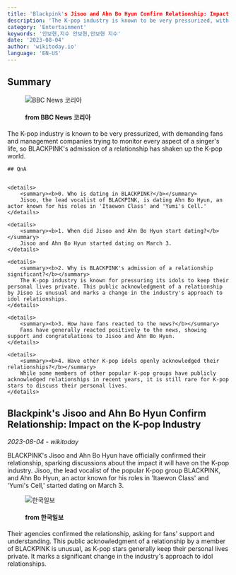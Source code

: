```yaml
---
title: 'Blackpink's Jisoo and Ahn Bo Hyun Confirm Relationship: Impact on the K-pop Industry'
description: 'The K-pop industry is known to be very pressurized, with demanding fans and management companies trying to monitor every aspect of a singer's life, so BLACKPINK's admission of a relationship has shaken up the K-pop world.'
category: 'Entertainment'
keywords: '안보현,지수 안보현,안보현 지수'
date: '2023-08-04'
author: 'wikitoday.io'
language: 'EN-US'
---
```


## Summary



<figure>
    <img src="https://ichef.bbci.co.uk/news/1024/branded_korean/083d/live/213f4c70-326b-11ee-9edf-f5e2f1f9bf2a.jpg" alt="BBC News 코리아" />
    <figcaption>
        <h4> from BBC News 코리아</h4>
    </figcaption>
</figure>


The K-pop industry is known to be very pressurized, with demanding fans and management companies trying to monitor every aspect of a singer's life, so BLACKPINK's admission of a relationship has shaken up the K-pop world.


    ## QnA

    
    <details>
        <summary><b>0. Who is dating in BLACKPINK?</b></summary>
        Jisoo, the lead vocalist of BLACKPINK, is dating Ahn Bo Hyun, an actor known for his roles in 'Itaewon Class' and 'Yumi's Cell.'
    </details>
    
    <details>
        <summary><b>1. When did Jisoo and Ahn Bo Hyun start dating?</b></summary>
        Jisoo and Ahn Bo Hyun started dating on March 3.
    </details>
    
    <details>
        <summary><b>2. Why is BLACKPINK's admission of a relationship significant?</b></summary>
        The K-pop industry is known for pressuring its idols to keep their personal lives private. This public acknowledgment of a relationship by Jisoo is unusual and marks a change in the industry's approach to idol relationships.
    </details>
    
    <details>
        <summary><b>3. How have fans reacted to the news?</b></summary>
        Fans have generally reacted positively to the news, showing support and congratulations to Jisoo and Ahn Bo Hyun.
    </details>
    
    <details>
        <summary><b>4. Have other K-pop idols openly acknowledged their relationships?</b></summary>
        While some members of other popular K-pop groups have publicly acknowledged relationships in recent years, it is still rare for K-pop stars to discuss their personal lives.
    </details>
    


## Blackpink's Jisoo and Ahn Bo Hyun Confirm Relationship: Impact on the K-pop Industry

_2023-08-04 - wikitoday_

BLACKPINK's Jisoo and Ahn Bo Hyun have officially confirmed their relationship, sparking discussions about the impact it will have on the K-pop industry. Jisoo, the lead vocalist of the popular K-pop group BLACKPINK, and Ahn Bo Hyun, an actor known for his roles in 'Itaewon Class' and 'Yumi's Cell,' started dating on March 3.


<figure>
    <img src="https://newsimg-hams.hankookilbo.com/2023/08/04/35a04e0d-5e72-444d-8d3b-64784d69ccda.jpg?t=20230804150610" alt="한국일보" />
    <figcaption>
        <h4> from 한국일보</h4>
    </figcaption>
</figure>


Their agencies confirmed the relationship, asking for fans' support and understanding. This public acknowledgment of a relationship by a member of BLACKPINK is unusual, as K-pop stars generally keep their personal lives private. It marks a significant change in the industry's approach to idol relationships.
